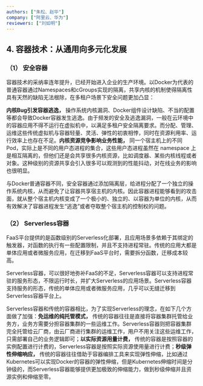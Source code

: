```yaml
---
authors: ["朱松、赵华"]
company: ["阿里云、华为"]
reviewers: ["刘如明"]
---
```


## 4.	容器技术：从通用向多元化发展

### （1）	安全容器

容器技术的采纳率连年提升，已经开始进入企业的生产环境。以Docker为代表的普通容器通过Namespaces和cGroups实现的隔离，共享内核的机制使得隔离性具有天然的缺陷无法根除，在多租户场景下安全问题更加凸显：

**内核Bug引发容器逃逸，** 操作系统内核漏洞、Docker组件设计缺陷、不当的配置等都会导致Docker容器发生逃逸。由于频发的安全及逃逸漏洞，一般在云环境中的容器应用不得不运行在虚拟机中，以满足多租户安全隔离要求。而分配、管理、运维这些传统虚拟机与容器轻量、灵活、弹性的初衷相悖，同时在资源利用率、运行效率上也存在不足。**内核资源竞争影响业务性能，** 同一个宿主机上的不同 Pod，实际上是不同的用户态进程的集合，这些用户态进程虽然在 namespace 上是相互隔离的，但他们还是会共享很多内核资源，比如调度器、某些内核线程或者对象。这种级别的资源共享会引入很多可以观测到的性能抖动，对在线业务的影响也很明显。

与Docker普通容器不同，安全容器通过添加隔离层，给进程分配了一个独立的操作系统内核，从而避免了让容器共享宿主机的内核。因此容器进程能够看到的攻击面，就从整个宿主机内核变成了一个极小的、独立的、以容器为单位的内核，从而有效解决了容器进程发生“逃逸”或者夺取整个宿主机的控制权的问题。

### （2）	Serverless容器

FaaS平台提供的是函数级别的Serverless化部署，且应用场景多依赖于其绑定的触发器，对函数的执行有一些配置限制，并且不支持进程常驻。传统的应用大都是单体应用或者微服务应用，在迁移到FaaS平台时，需要拆分函数，迁移成本较高。

Serverless容器，可以很好地弥补FaaS的不足，Serverless容器可以支持进程常驻的服务形态，不限运行时长，并扩大Serverless的应用场景。Serverless容器支持服务的形态，传统的单体应用或者微服务应用，几乎可以无缝迁移到Serverless容器平台上。

Serverless容器和传统的容器相比，为了实现Serverless的理念，在如下几个方面做了加强：**免运维的纯托管模式，** 传统的容器往往是直接将容器集群托管给业务方，业务方需要分担容器集群的一些运维工作。Serverless容器则把容器集群完全托管给云厂商，由云厂商进行集群的运维工作，用户不用关注这些运维工作，只需部署自己的业务逻辑即可；**以实际资源用量计费，** 传统的容器是按照容器的实例配置进行计费的，Serverless容器是按照实际资源使用量进行计费；**秒级弹性伸缩响应，** 传统的容器往往借助于容器编排工具来实现弹性伸缩，比如通过Kubernetes可以实现Docker的容器的弹性伸缩，但是Kubernetes伸缩时间是分钟级的，而Serverless容器能够提供更加极致的伸缩能力，做到秒级伸缩并且资源实例和伸缩至零。
